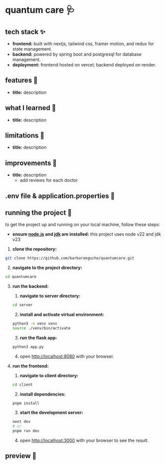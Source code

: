# quantum care 🩺 


## tech stack ✨
- **frontend:** built with nextjs, tailwind css, framer motion, and redux for state management.
- **backend:** powered by spring boot and postgresql for database management.
- **deployment:** frontend hosted on vercel; backend deployed on render.

## features 👾
- **title:** description

## what I learned 💭
- **title:** description

## limitations 🚨
- **title:** description

## improvements 🌱
- **title:** description
  - add reviews for each doctor

## .env file & application.properties 📄


## running the project 🏁
to get the project up and running on your local machine, follow these steps:

- **ensure [node.js](https://nodejs.org/en) and [jdk](https://www.oracle.com/java/technologies/downloads/) are installed:** this project uses node v22 and jdk v23
1. **clone the repository:**
```bash
git clone https://github.com/barbaraeguche/quantumcare.git
```

2. **navigate to the project directory:**
```bash
cd quantumcare
```

3. **run the backend:**
   1. **navigate to server directory:**
   ```bash
   cd server
   ```
   2. **install and activate virtual environment:**
   ```bash
   python3 -m venv venv
   source ./venv/bin/activate
   ```
   3. **run the flask app:**
   ```bash
   python3 app.py
   ```
   4. open [http://localhost:8080](http://localhost:8080) with your browser.

4. **run the frontend:**
   1. **navigate to client directory:**
   ```bash
   cd client
   ```
   2. **install dependencies:**
   ```bash
   pnpm install
   ```
   3. **start the development server:**
   ```bash
   next dev
   # or
   pnpm run dev
   ```
   4. open [http://localhost:3000](http://localhost:3000) with your browser to see the result.

## preview 📸